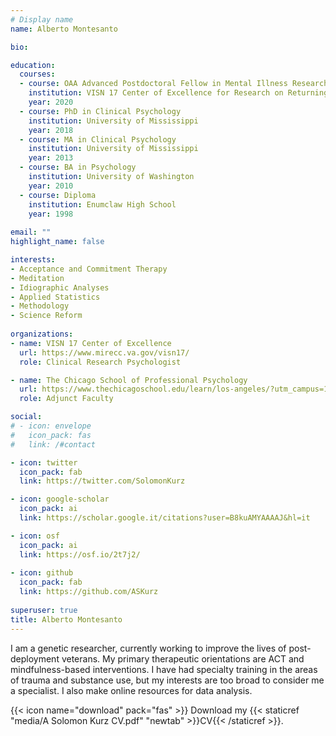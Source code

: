 ```yaml
---
# Display name
name: Alberto Montesanto

bio:

education:
  courses:
  - course: OAA Advanced Postdoctoral Fellow in Mental Illness Research & Treatment
    institution: VISN 17 Center of Excellence for Research on Returning War Veterans at Central Texas Veterans Healthcare System
    year: 2020
  - course: PhD in Clinical Psychology
    institution: University of Mississippi
    year: 2018
  - course: MA in Clinical Psychology
    institution: University of Mississippi
    year: 2013
  - course: BA in Psychology
    institution: University of Washington
    year: 2010
  - course: Diploma
    institution: Enumclaw High School
    year: 1998
    
email: ""
highlight_name: false

interests:
- Acceptance and Commitment Therapy
- Meditation
- Idiographic Analyses
- Applied Statistics
- Methodology
- Science Reform
    
organizations:
- name: VISN 17 Center of Excellence
  url: https://www.mirecc.va.gov/visn17/
  role: Clinical Research Psychologist

- name: The Chicago School of Professional Psychology
  url: https://www.thechicagoschool.edu/learn/los-angeles/?utm_campus=105
  role: Adjunct Faculty

social:
# - icon: envelope
#   icon_pack: fas
#   link: /#contact

- icon: twitter
  icon_pack: fab
  link: https://twitter.com/SolomonKurz

- icon: google-scholar
  icon_pack: ai
  link: https://scholar.google.it/citations?user=B8kuAMYAAAAJ&hl=it

- icon: osf
  icon_pack: ai
  link: https://osf.io/2t7j2/
  
- icon: github
  icon_pack: fab
  link: https://github.com/ASKurz
  
superuser: true
title: Alberto Montesanto
---
```


I am a genetic researcher, currently working to improve the lives of post-deployment veterans. My primary therapeutic orientations are ACT and mindfulness-based interventions. I have had specialty training in the areas of trauma and substance use, but my interests are too broad to consider me a specialist. I also make online resources for data analysis.

{{< icon name="download" pack="fas" >}} Download my {{< staticref "media/A Solomon Kurz CV.pdf" "newtab" >}}CV{{< /staticref >}}.
